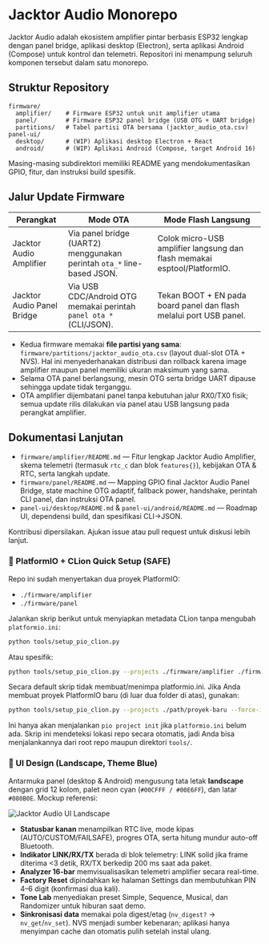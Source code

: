 # Jacktor Audio Monorepo

Jacktor Audio adalah ekosistem amplifier pintar berbasis ESP32 lengkap dengan panel bridge, aplikasi desktop (Electron), serta aplikasi Android (Compose) untuk kontrol dan telemetri. Repositori ini menampung seluruh komponen tersebut dalam satu monorepo.

## Struktur Repository

```
firmware/
  amplifier/    # Firmware ESP32 untuk unit amplifier utama
  panel/        # Firmware ESP32 panel bridge (USB OTG + UART bridge)
  partitions/   # Tabel partisi OTA bersama (jacktor_audio_ota.csv)
panel-ui/
  desktop/      # (WIP) Aplikasi desktop Electron + React
  android/      # (WIP) Aplikasi Android (Compose, target Android 16)
```

Masing-masing subdirektori memiliki README yang mendokumentasikan GPIO, fitur, dan instruksi build spesifik.

## Jalur Update Firmware

| Perangkat   | Mode OTA                                                                 | Mode Flash Langsung                           |
|-------------|---------------------------------------------------------------------------|-----------------------------------------------|
| Jacktor Audio Amplifier | Via panel bridge (UART2) menggunakan perintah `ota_*` line-based JSON.   | Colok micro-USB amplifier langsung dan flash memakai esptool/PlatformIO. |
| Jacktor Audio Panel Bridge | Via USB CDC/Android OTG memakai perintah `panel ota *` (CLI/JSON).       | Tekan BOOT + EN pada board panel dan flash melalui port USB panel.        |

- Kedua firmware memakai **file partisi yang sama**: `firmware/partitions/jacktor_audio_ota.csv` (layout dual-slot OTA + NVS). Hal ini menyederhanakan distribusi dan rollback karena image amplifier maupun panel memiliki ukuran maksimum yang sama.
- Selama OTA panel berlangsung, mesin OTG serta bridge UART dipause sehingga update tidak terganggu.
- OTA amplifier dijembatani panel tanpa kebutuhan jalur RX0/TX0 fisik; semua update rilis dilakukan via panel atau USB langsung pada perangkat amplifier.

## Dokumentasi Lanjutan

- `firmware/amplifier/README.md` — Fitur lengkap Jacktor Audio Amplifier, skema telemetri (termasuk `rtc_c` dan blok `features{}`), kebijakan OTA & RTC, serta langkah update.
- `firmware/panel/README.md` — Mapping GPIO final Jacktor Audio Panel Bridge, state machine OTG adaptif, fallback power, handshake, perintah CLI panel, dan instruksi OTA panel.
- `panel-ui/desktop/README.md` & `panel-ui/android/README.md` — Roadmap UI, dependensi build, dan spesifikasi CLI→JSON.

Kontribusi dipersilakan. Ajukan issue atau pull request untuk diskusi lebih lanjut.

### 🧰 PlatformIO + CLion Quick Setup (SAFE)

Repo ini sudah menyertakan dua proyek PlatformIO:
- `./firmware/amplifier`
- `./firmware/panel`

Jalankan skrip berikut untuk menyiapkan metadata CLion tanpa mengubah `platformio.ini`:
```bash
python tools/setup_pio_clion.py
```

Atau spesifik:
```bash
python tools/setup_pio_clion.py --projects ./firmware/amplifier ./firmware/panel
```

Secara default skrip tidak membuat/menimpa platformio.ini.
Jika Anda membuat proyek PlatformIO baru (di luar dua folder di atas), gunakan:
```bash
python tools/setup_pio_clion.py --projects ./path/proyek-baru --force-init
```

Ini hanya akan menjalankan `pio project init` jika `platformio.ini` belum ada.
Skrip ini mendeteksi lokasi repo secara otomatis, jadi Anda bisa menjalankannya dari root repo maupun direktori `tools/`.

### 🎨 UI Design (Landscape, Theme Blue)

Antarmuka panel (desktop & Android) mengusung tata letak **landscape** dengan grid 12 kolom, palet neon cyan (`#00CFFF / #00E6FF`), dan latar `#080B0E`. Mockup referensi:

![Jacktor Audio UI Landscape](panel-ui/docs/mockup-landscape.png)

- **Statusbar kanan** menampilkan RTC live, mode kipas (AUTO/CUSTOM/FAILSAFE), progres OTA, serta hitung mundur auto-off Bluetooth.
- **Indikator LINK/RX/TX** berada di blok telemetry: LINK solid jika frame diterima <3 detik, RX/TX berkedip 200 ms saat ada paket.
- **Analyzer 16-bar** memvisualisasikan telemetri amplifier secara real-time.
- **Factory Reset** dipindahkan ke halaman Settings dan membutuhkan PIN 4–6 digit (konfirmasi dua kali).
- **Tone Lab** menyediakan preset Simple, Sequence, Musical, dan Randomizer untuk hiburan saat demo.
- **Sinkronisasi data** memakai pola digest/etag (`nv_digest?` → `nv_get`/`nv_set`). NVS menjadi sumber kebenaran; aplikasi hanya menyimpan cache dan otomatis pulih setelah instal ulang.
